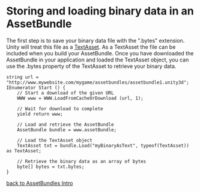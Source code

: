 Storing and loading binary data in an AssetBundle
=================================================


The first step is to save your binary data file with the ".bytes" extension. Unity will treat this file as a [TextAsset](ScriptRef:TextAsset.html). As a TextAsset the file can be included when you build your AssetBundle. Once you have downloaded the AssetBundle in your application and loaded the TextAsset object, you can use the .bytes property of the TextAsset to retrieve your binary data.

````
string url = "http://www.mywebsite.com/mygame/assetbundles/assetbundle1.unity3d";
IEnumerator Start () {
    // Start a download of the given URL
    WWW www = WWW.LoadFromCacheOrDownload (url, 1);

    // Wait for download to complete
    yield return www;

    // Load and retrieve the AssetBundle
    AssetBundle bundle = www.assetBundle;

    // Load the TextAsset object
    TextAsset txt = bundle.Load("myBinaryAsText", typeof(TextAsset)) as TextAsset;

    // Retrieve the binary data as an array of bytes
    byte[] bytes = txt.bytes;
}
````


[back to AssetBundles Intro](AssetBundlesIntro.md)
